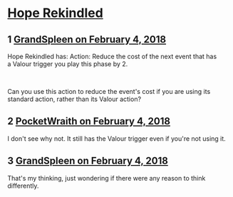 # [Hope Rekindled](https://community.fantasyflightgames.com/topic/269044-hope-rekindled/)

## 1 [GrandSpleen on February 4, 2018](https://community.fantasyflightgames.com/topic/269044-hope-rekindled/?do=findComment&comment=3198776)

Hope Rekindled has: Action: Reduce the cost of the next event that has a Valour trigger you play this phase by 2.

 

Can you use this action to reduce the event's cost if you are using its standard action, rather than its Valour action?

## 2 [PocketWraith on February 4, 2018](https://community.fantasyflightgames.com/topic/269044-hope-rekindled/?do=findComment&comment=3198908)

I don't see why not. It still has the Valour trigger even if you're not using it.

## 3 [GrandSpleen on February 4, 2018](https://community.fantasyflightgames.com/topic/269044-hope-rekindled/?do=findComment&comment=3199072)

That's my thinking, just wondering if there were any reason to think differently.

